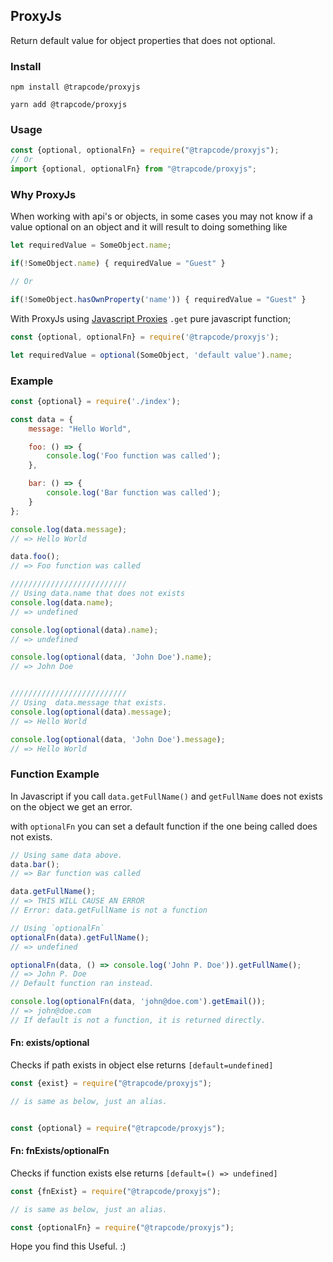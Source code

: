## ProxyJs

Return default value for object properties that does not optional.

### Install
```console
npm install @trapcode/proxyjs

yarn add @trapcode/proxyjs
```

### Usage
```javascript
const {optional, optionalFn} = require("@trapcode/proxyjs");
// Or
import {optional, optionalFn} from "@trapcode/proxyjs";
```

### Why ProxyJs
When working with api's or objects, in some cases you may not know if a value optional on an object
and it will result to doing something like

```javascript
let requiredValue = SomeObject.name;

if(!SomeObject.name) { requiredValue = "Guest" }

// Or

if(!SomeObject.hasOwnProperty('name')) { requiredValue = "Guest" }
```

With ProxyJs using [Javascript Proxies](https://developer.mozilla.org/en-US/docs/Web/JavaScript/Reference/Global_Objects/Proxy) `.get` pure javascript function;

```javascript
const {optional, optionalFn} = require('@trapcode/proxyjs');

let requiredValue = optional(SomeObject, 'default value').name;
```

### Example
```javascript
const {optional} = require('./index');

const data = {
    message: "Hello World",

    foo: () => {
        console.log('Foo function was called');
    },

    bar: () => {
        console.log('Bar function was called');
    }
};

console.log(data.message);
// => Hello World

data.foo();
// => Foo function was called

//////////////////////////
// Using data.name that does not exists
console.log(data.name);
// => undefined

console.log(optional(data).name);
// => undefined

console.log(optional(data, 'John Doe').name);
// => John Doe


//////////////////////////
// Using  data.message that exists.
console.log(optional(data).message);
// => Hello World

console.log(optional(data, 'John Doe').message);
// => Hello World
```

### Function Example
In Javascript if you call `data.getFullName()` and `getFullName` does not exists on the object we get an error.

with `optionalFn` you can set a default function if the one being called does not exists.
```javascript
// Using same data above.
data.bar();
// => Bar function was called

data.getFullName();
// => THIS WILL CAUSE AN ERROR
// Error: data.getFullName is not a function

// Using `optionalFn`
optionalFn(data).getFullName();
// => undefined

optionalFn(data, () => console.log('John P. Doe')).getFullName();
// => John P. Doe
// Default function ran instead.

console.log(optionalFn(data, 'john@doe.com').getEmail());
// => john@doe.com
// If default is not a function, it is returned directly.
```

#### Fn: exists/optional
Checks if path exists in object else returns `[default=undefined]`
```javascript
const {exist} = require("@trapcode/proxyjs");

// is same as below, just an alias.


const {optional} = require("@trapcode/proxyjs");
```

#### Fn: fnExists/optionalFn
Checks if function exists else returns `[default=() => undefined]`
```javascript
const {fnExist} = require("@trapcode/proxyjs");

// is same as below, just an alias.

const {optionalFn} = require("@trapcode/proxyjs");
```

Hope you find this Useful. :)
